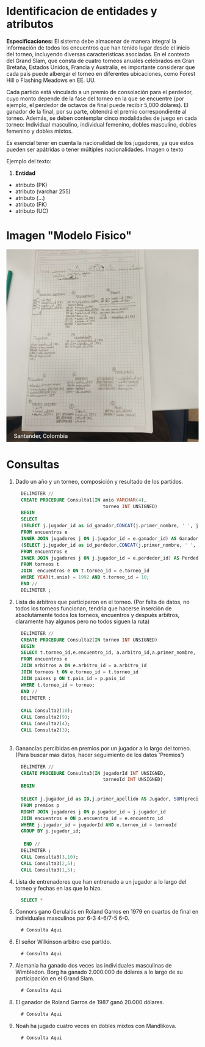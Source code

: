 # Identificacion de entidades y atributos

**Especificaciones:** El sistema debe almacenar de manera integral la información de todos los encuentros que han tenido lugar desde el inicio del torneo, incluyendo diversas características asociadas. En el contexto del Grand Slam, que consta de cuatro torneos anuales celebrados en Gran Bretaña, Estados Unidos, Francia y Australia, es importante considerar que cada país puede albergar el torneo en diferentes ubicaciones, como Forest Hill o Flashing Meadows en EE. UU.

Cada partido está vinculado a un premio de consolación para el perdedor, cuyo monto depende de la fase del torneo en la que se encuentre (por ejemplo, el perdedor de octavos de final puede recibir 5,000 dólares). El ganador de la final, por su parte, obtendrá el premio correspondiente al torneo. Además, se deben contemplar cinco modalidades de juego en cada torneo: Individual masculino, individual femenino, dobles masculino, dobles femenino y dobles mixtos.

Es esencial tener en cuenta la nacionalidad de los jugadores, ya que estos pueden ser apátridas o tener múltiples nacionalidades.
Imagen o texto

Ejemplo del texto:

1. **Entidad**

- atributo (PK)
- atributo (varchar 255)
- atributo (...)
- atributo (FK)
- atributo (UC)



# Imagen "Modelo Fisico"

!["DERM"](DERM.jpg)




# Consultas


1. Dado un año y un torneo, composición y resultado de los partidos.

    ```sql
      DELIMITER //
      CREATE PROCEDURE Consulta1(IN anio VARCHAR(4),
                                    torneo INT UNSIGNED)
      BEGIN 
      SELECT  
      (SELECT j.jugador_id as id_ganador,CONCAT(j.primer_nombre, ' ', j.primer_apellido) AS jugador
      FROM encuentros e
      INNER JOIN jugadores j ON j.jugador_id = e.ganador_id) AS Ganador,
      (SELECT j.jugador_id as id_perdedor,CONCAT(j.primer_nombre, ' ', j.primer_apellido) AS jugador
      FROM encuentros e
      INNER JOIN jugadores j ON j.jugador_id = e.perdedor_id) AS Perdedor
      FROM torneos t
      JOIN  encuentros e ON t.torneo_id = e.torneo_id
      WHERE YEAR(t.anio) = 1992 AND t.torneo_id = 10;
      END //
      DELIMITER ; 

    ```

2. Lista de árbitros que participaron en el torneo. (Por falta de datos, no todos los torneos funcionan, tendrìa que hacerse inserciòn de absolutamente todos los torneos, encuentros y despuès arbitros, claramente hay algunos pero no todos siguen la ruta)

    ```sql
      DELIMITER //
      CREATE PROCEDURE Consulta2(IN torneo INT UNSIGNED)
      BEGIN 
      SELECT t.torneo_id,e.encuentro_id, a.arbitro_id,a.primer_nombre, p.nombre, t.ubicacion
      FROM encuentros e
      JOIN arbitros a ON e.arbitro_id = a.arbitro_id
      JOIN torneos t ON e.torneo_id = t.torneo_id
      JOIN paises p ON t.pais_id = p.pais_id
      WHERE t.torneo_id = torneo;
      END //
      DELIMITER ; 
      
      CALL Consulta2(10);
      CALL Consulta2(9);
      CALL Consulta2(4);
      CALL Consulta2(3);
      
    ```

3. Ganancias percibidas en premios por un jugador a lo largo del torneo.(Para buscar mas datos, hacer seguimiento de los datos 'Premios')

    ```sql
      DELIMITER //
      CREATE PROCEDURE Consulta3(IN jugadorId INT UNSIGNED,
                                    torneoId INT UNSIGNED)
      BEGIN
       
      SELECT j.jugador_id as ID,j.primer_apellido AS Jugador, SUM(precio_dolares) as `GANANCIAS TOTALES`
      FROM premios p
      RIGHT JOIN jugadores j ON p.jugador_id = j.jugador_id
      JOIN encuentros e ON p.encuentro_id = e.encuentro_id
      WHERE j.jugador_id = jugadorId AND e.torneo_id = torneoId
      GROUP BY j.jugador_id;
      
       END //
      DELIMITER ; 
      CALL Consulta3(3,10);
      CALL Consulta3(2,5);
      CALL Consulta3(1,5);

    ```

4. Lista de entrenadores que han entrenado a un jugador a lo largo del torneo y fechas en las que lo hizo.

    ```sql
      SELECT *
    ```

5. Connors gano Gerulaitis en Roland Garros en 1979 en cuartos de final en individuales masculinos por 6-3 4-6/7-5 6-0.

    ```sql
      # Consulta Aqui
    ```

6. El señor Wilkinson arbitro ese partido.

    ```sql
      # Consulta Aqui
    ```

7. Alemania ha ganado dos veces las individuales masculinas de Wimbledon. Borg ha ganado 2.000.000 de dólares a lo largo de su participación en el Grand Slam.

    ```sql
      # Consulta Aqui
    ```

8. El ganador de Roland Garros de 1987 ganó 20.000 dólares.

    ```sql
      # Consulta Aqui
    ```

9. Noah ha jugado cuatro veces en dobles mixtos con Mandlikova.

    ```sql
      # Consulta Aqui
    ```